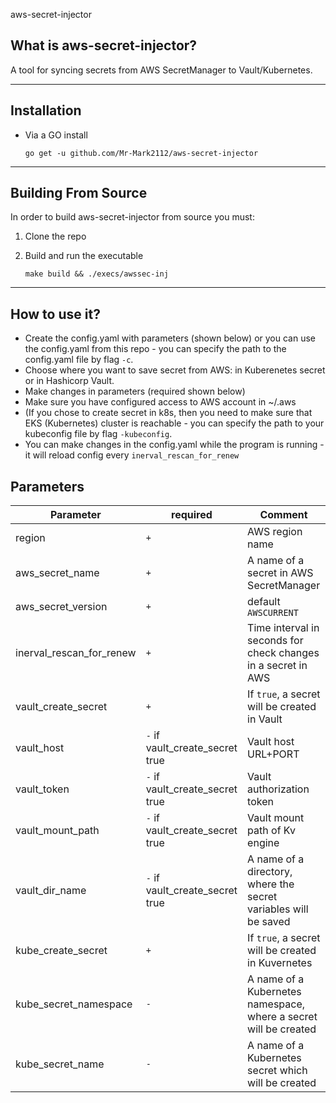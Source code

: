  aws-secret-injector 
## What is aws-secret-injector?
A tool for syncing secrets from AWS SecretManager to Vault/Kubernetes. 

---

## Installation

* Via a GO install
  ```shell
  go get -u github.com/Mr-Mark2112/aws-secret-injector
  ```
---

## Building From Source

 In order to build aws-secret-injector from source you must:

 1. Clone the repo
 2. Build and run the executable

      ```shell
      make build && ./execs/awssec-inj
      ```
---
## How to use it?
*  Create the config.yaml with parameters (shown below) or you can use the config.yaml from this repo -  you can specify the path to the config.yaml file by flag `-c`.
*  Choose where you want to save secret from AWS: in Kuberenetes secret or in Hashicorp Vault.
*  Make changes in parameters (required shown below)
*  Make sure you have configured access to AWS account in ~/.aws
*  (If you chose to create secret in k8s, then you need to make sure that EKS (Kubernetes) cluster is reachable - you can specify the path to your kubeconfig file by flag `-kubeconfig`.
*  You can make changes in the config.yaml while the program is running - it will reload config every ```inerval_rescan_for_renew``` 

## Parameters

| Parameter                                                      | required                         | Comment                                                                |
|----------------------------------------------------------------|----------------------------------|------------------------------------------------------------------------|
| region                                                         | `+`                              | AWS region name                                                        |
| aws_secret_name                                                | `+`                              | A name of a secret in AWS SecretManager                                |
| aws_secret_version                                             | `+`                              | default `AWSCURRENT`                                                   |
| inerval_rescan_for_renew                                       | `+`                              | Time interval in seconds for check changes in a secret in AWS          |
| vault_create_secret                                            | `+`                              | If `true`, a secret will be created in Vault                           |
| vault_host                                                     | `-` if vault_create_secret true  | Vault host URL+PORT                                                    |
| vault_token                                                    | `-` if vault_create_secret true  | Vault authorization token                                              |
| vault_mount_path                                               | `-` if vault_create_secret true  | Vault mount path of Kv engine                                          |
| vault_dir_name                                                 | `-` if vault_create_secret true  | A name of a directory, where the secret variables will be saved        |
| kube_create_secret                                             | `+`                              | If `true`, a secret will be created in Kuvernetes                      |
| kube_secret_namespace                                          | `-`                              | A name of a Kubernetes namespace, where a secret will be created       |
| kube_secret_name                                               | `-`                              | A name of a Kubernetes secret which will be created                    |

